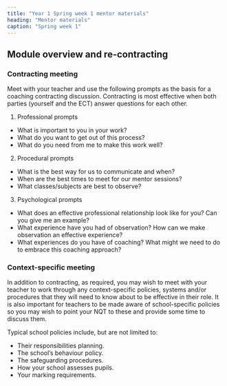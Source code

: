 ```yaml
---
title: "Year 1 Spring week 1 mentor materials"
heading: "Mentor materials"
caption: "Spring week 1"
---
```


## Module overview and re-contracting

### Contracting meeting

Meet with your teacher and use the following prompts as the basis for a coaching contracting discussion. Contracting is most effective when both parties (yourself and the ECT) answer questions for each other.

1. Professional prompts
  - What is important to you in your work?
  - What do you want to get out of this process?
  - What do you need from me to make this work well?

2. Procedural prompts
  - What is the best way for us to communicate and when?
  - When are the best times to meet for our mentor sessions?
  - What classes/subjects are best to observe?

3. Psychological prompts
  - What does an effective professional relationship look like for you? Can you give me an example?
  - What experience have you had of observation? How can we make observation an effective experience?
  - What experiences do you have of coaching? What might we need to do to embrace this coaching approach?

### Context-specific meeting

In addition to contracting, as required, you may wish to meet with your teacher to work through any context-specific policies, systems and/or procedures that they will need to know about to be effective in their role. It is also important for teachers to be made aware of school-specific policies so you may wish to point your NQT to these and provide some time to discuss them.

Typical school policies include, but are not limited to:

- Their responsibilities planning.
- The school’s behaviour policy.
- The safeguarding procedures.
- How your school assesses pupils.
- Your marking requirements.
